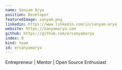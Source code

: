 ```yaml
---
name: Sanyam Arya
position: Developer
featuredImage: sanyam.png
linkedin: https://www.linkedin.com/in/sanyam-arya
website: https://sanyamarya.com
github: https://github.com/ersanyamarya
index: 0
kind: team
id: ersanyamarya
---
```


Entrepreneur | Mentor | Open Source Enthusiast
